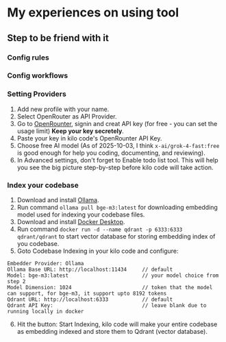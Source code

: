 # My experiences on using tool

## Step to be friend with it

### Config rules

### Config workflows

### Setting Providers

1. Add new profile with your name.
2. Select OpenRouter as API Provider.
3. Go to [OpenRounter](https://github.com/ZigLost/journal-to-ai.git), signin and creat API key (for free - you can set the usage limit) **Keep your key secretely**.
4. Paste your key in kilo code's OpenRounter API Key.
5. Choose free AI model (As of 2025-10-03, I think `x-ai/grok-4-fast:free` is good enough for help you coding, documenting, and reviewing).
6. In Advanced settings, don't forget to Enable todo list tool. This will help you see the big picture step-by-step before kilo code will take action.

### Index your codebase

1. Download and install [Ollama](https://ollama.com/download).
2. Run command `ollama pull bge-m3:latest` for downloading embedding model used for indexing your codebase files.
3. Download and install [Docker Desktop](https://www.docker.com/get-started/).
4. Run command `docker run -d --name qdrant -p 6333:6333 qdrant/qdrant` to start vector database for storing embedding index of you codebase.
5. Goto Codebase Indexing in your kilo code and configure:

```text
Embedder Provider: Ollama
Ollama Base URL: http://localhost:11434     // default
Model: bge-m3:latest                        // your model choice from step 2
Model Dimension: 1024                       // token that the model can support, for bge-m3, it support upto 8192 tokens
Qdrant URL: http://localhost:6333           // default
Qdrant API Key:                             // leave blank due to running locally in docker
```

6. Hit the button: Start Indexing, kilo code will make your entire codebase as embedding indexed and store them to Qdrant (vector database).
